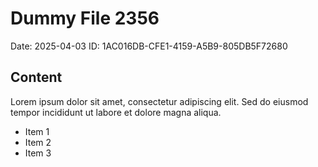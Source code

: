 # Dummy File 2356

Date: 2025-04-03
ID: 1AC016DB-CFE1-4159-A5B9-805DB5F72680

## Content

Lorem ipsum dolor sit amet, consectetur adipiscing elit.
Sed do eiusmod tempor incididunt ut labore et dolore magna aliqua.

* Item 1
* Item 2
* Item 3
